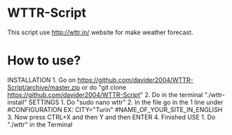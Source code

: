 # WTTR-Script
This script use http://wttr.in/ website for make weather forecast.

# How to use?
  INSTALLATION
    1. Go on https://github.com/davider2004/WTTR-Script/archive/master.zip or do "git clone https://github.com/davider2004/WTTR-Script"
    2. Do in the terminal "./wttr-install"
  SETTINGS
    1. Do "sudo nano wttr" 
    2. In the file go in the 1 line under #CONFIGURATION
       EX:
         CITY="Turin" #NAME_OF_YOUR_SITE_IN_ENGLISH
    3. Now press CTRL+X and then Y and then ENTER
    4. Finished
  USE
    1. Do "./wttr" in the Terminal
